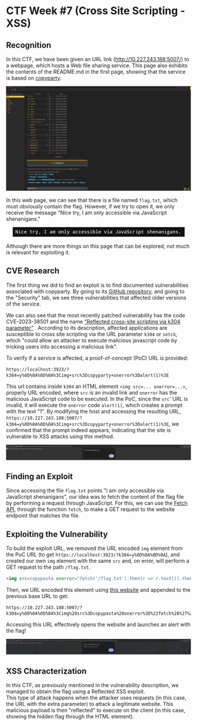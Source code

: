 # CTF Week #7 (Cross Site Scripting - XSS)

## Recognition

In this CTF, we have been given an URL link (http://10.227.243.188:5007/) to a webpage, which hosts a Web file sharing service. This page also exhibits the contents of the README.md in the first page, showing that the service is based on [copyparty](https://github.com/9001/copyparty).

<p align="center" justify="center">
    <img src="./assets/CTF7/copyparty.png"> <!-- Image from the website -->
</p>

In this web page, we can see that there is a file named `flag.txt`, which must obviously contain the flag. However, if we try to open it, we only receive the message "Nice try, I am only accessible via JavaScript shenanigans."

<p align="center" justify="center">
    <img src="./assets/CTF7/flag-message.png"> <!-- Message from JavaScript -->
</p>

Although there are more things on this page that can be explored, not much is relevant for exploiting it.

## CVE Research

The first thing we did to find an exploit is to find documented vulnerabilities associated with copyparty. By going to its [GitHub repository](https://github.com/9001/copyparty), and going to the "Security" tab, we see three vulnerabilities that affected older versions of the service.

We can also see that the most recently patched vulnerability has the code CVE-2023-38501 and the name ["Reflected cross-site scripting via k304 parameter"](https://github.com/9001/copyparty/security/advisories/GHSA-f54q-j679-p9hh) . According to its description, affected applications are susceptible to cross site scripting via the URL parameter `k304` or `setck`, which "could allow an attacker to execute malicious javascript code by tricking users into accessing a malicious link".

To verify if a service is affected, a proof-of-concept (PoC) URL is provided:

```
https://localhost:3923/?k304=y%0D%0A%0D%0A%3Cimg+src%3Dcopyparty+onerror%3Dalert(1)%3E
```

This url contains inside `k304` an HTML element `<img src=... onerror=...>`, properly URL encoded, where `src` is an invalid link and `onerror` has the malicious JavaScript code to be executed. In the PoC, since the `src`' URL is invalid, it will execute the `onerror` code `alert(1)`, which creates a prompt with the text "1". By modifying the host and accessing the resulting URL, `https://10.227.243.188:5007/?k304=y%0D%0A%0D%0A%3Cimg+src%3Dcopyparty+onerror%3Dalert(1)%3E`, we confirmed that the prompt indeed appears, indicating that the site is vulnerable to XSS attacks using this method.

<p align="center" justify="center">
    <img src="./assets/CTF7/poc.png"> <!-- Example proof of concept -->
</p>

## Finding an Exploit

Since accessing the file `flag.txt` points "I am only accessible via JavaScript shenanigans", our idea was to fetch the content of the flag file by performing a request through JavaScript. For this, we can use the [Fetch API](https://developer.mozilla.org/en-US/docs/Web/API/Fetch_API), through the function `fetch`, to make a GET request to the website endpoint that matches the file.

## Exploiting the Vulnerability

To build the exploit URL, we removed the URL encoded `img` element from the PoC URL (to get `https://localhost:3923/?k304=y%0D%0A%0D%0A`), and created our own `img` element with the same `src` and, on error, will perform a GET request to the path `/flag.txt`.

```html
<img src=copypasta onerror="fetch('/flag.txt').then(r => r.text()).then(alert)">
```

Then, we URL encoded this element using [this website](https://www.urlencoder.org/) and appended to the previous base URL to get:

```
https://10.227.243.188:5007/?k304=y%0D%0A%0D%0A%3Cimg%20src%3Dcopypasta%20onerror%3D%22fetch%28%27%2Fflag.txt%27%29.then%28r%20%3D%3E%20r.text%28%29%29.then%28alert%29%22%3E
```

Accessing this URL effectively opens the website and launches an alert with the flag!

<p align="center" justify="center">
    <img src="./assets/CTF7/flag.png"> <!-- Flag image blurred -->
</p>

## XSS Characterization

In this CTF, as previously mentioned in the vulnerability description, we managed to obtain the flag using a Reflected XSS exploit.  
This type of attack happens when the attacker uses requests (in this case, the URL with the extra parameter) to attack a legitimate website. This malicious payload is then "reflected" to execute on the client (in this case, showing the hidden flag through the HTML element).
